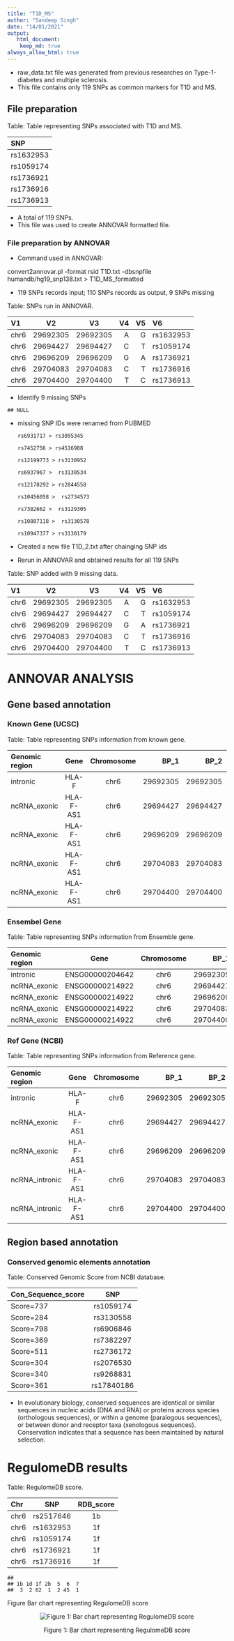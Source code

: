 ```yaml
---
title: "T1D_MS"
author: "Sandeep Singh"
date: "14/01/2021"
output: 
   html_document:
    keep_md: true
always_allow_html: true
---
```







* raw_data.txt file was generated from previous researches on Type-1-diabetes and multiple sclerosis.  
* This file contains only 119 SNPs as common markers for T1D and MS. 

## File preparation

Table: Table representing SNPs associated with T1D and MS.

|SNP       |
|:---------|
|rs1632953 |
|rs1059174 |
|rs1736921 |
|rs1736916 |
|rs1736913 |

* A total of 119 SNPs.
* This file was used to create ANNOVAR formatted file.

### File preparation by ANNOVAR
* Command used in ANNOVAR: 

convert2annovar.pl -format rsid T1D.txt -dbsnpfile humandb/hg19_snp138.txt > T1D_MS_formatted

* 119 SNPs records input; 110 SNPs records as output, 9 SNPs missing


Table: SNPs run in ANNOVAR.

|V1   |    V2    |    V3    | V4| V5|V6        |
|:----|:--------:|:--------:|--:|--:|:---------|
|chr6 | 29692305 | 29692305 |  A|  G|rs1632953 |
|chr6 | 29694427 | 29694427 |  C|  T|rs1059174 |
|chr6 | 29696209 | 29696209 |  G|  A|rs1736921 |
|chr6 | 29704083 | 29704083 |  C|  T|rs1736916 |
|chr6 | 29704400 | 29704400 |  T|  C|rs1736913 |

* Identify 9 missing SNPs


```
## NULL
```

* missing SNP IDs were renamed from PUBMED

      rs6931717 > rs3095345
      
      rs7452756 > rs4516988
      
      rs12199773 > rs3130952
      
      rs6937967 >  rs3130534
      
      rs12178292 > rs2844558
      
      rs10456058 >  rs2734573
      
      rs7382662 >  rs3129305
      
      rs10807118 >  rs3130578
      
      rs10947377 > rs3130179
      
* Created a new file T1D_2.txt after chainging SNP ids
* Rerun in ANNOVAR and obtained results for all 119 SNPs 


Table: SNP added with 9 missing data.

|V1   |    V2    |    V3    | V4| V5|V6        |
|:----|:--------:|:--------:|--:|--:|:---------|
|chr6 | 29692305 | 29692305 |  A|  G|rs1632953 |
|chr6 | 29694427 | 29694427 |  C|  T|rs1059174 |
|chr6 | 29696209 | 29696209 |  G|  A|rs1736921 |
|chr6 | 29704083 | 29704083 |  C|  T|rs1736916 |
|chr6 | 29704400 | 29704400 |  T|  C|rs1736913 |

# ANNOVAR ANALYSIS

## Gene based annotation

### Known Gene (UCSC)

Table: Table representing SNPs information from known gene.

|Genomic region |   Gene    | Chromosome |     BP_1|     BP_2|A1 | A2 |    SNP    |
|:--------------|:---------:|:----------:|--------:|--------:|:--|:--:|:---------:|
|intronic       |   HLA-F   |    chr6    | 29692305| 29692305|A  | G  | rs1632953 |
|ncRNA_exonic   | HLA-F-AS1 |    chr6    | 29694427| 29694427|C  | T  | rs1059174 |
|ncRNA_exonic   | HLA-F-AS1 |    chr6    | 29696209| 29696209|G  | A  | rs1736921 |
|ncRNA_exonic   | HLA-F-AS1 |    chr6    | 29704083| 29704083|C  | T  | rs1736916 |
|ncRNA_exonic   | HLA-F-AS1 |    chr6    | 29704400| 29704400|T  | C  | rs1736913 |

### Ensembel Gene

Table: Table representing SNPs information from Ensemble gene.

|Genomic region |      Gene       | Chromosome |     BP_1|     BP_2|A1 | A2 |    SNP    |
|:--------------|:---------------:|:----------:|--------:|--------:|:--|:--:|:---------:|
|intronic       | ENSG00000204642 |    chr6    | 29692305| 29692305|A  | G  | rs1632953 |
|ncRNA_exonic   | ENSG00000214922 |    chr6    | 29694427| 29694427|C  | T  | rs1059174 |
|ncRNA_exonic   | ENSG00000214922 |    chr6    | 29696209| 29696209|G  | A  | rs1736921 |
|ncRNA_exonic   | ENSG00000214922 |    chr6    | 29704083| 29704083|C  | T  | rs1736916 |
|ncRNA_exonic   | ENSG00000214922 |    chr6    | 29704400| 29704400|T  | C  | rs1736913 |

### Ref Gene (NCBI)

Table: Table representing SNPs information from Reference gene.

|Genomic region |   Gene    | Chromosome |     BP_1|     BP_2|A1 | A2 |    SNP    |
|:--------------|:---------:|:----------:|--------:|--------:|:--|:--:|:---------:|
|intronic       |   HLA-F   |    chr6    | 29692305| 29692305|A  | G  | rs1632953 |
|ncRNA_exonic   | HLA-F-AS1 |    chr6    | 29694427| 29694427|C  | T  | rs1059174 |
|ncRNA_exonic   | HLA-F-AS1 |    chr6    | 29696209| 29696209|G  | A  | rs1736921 |
|ncRNA_intronic | HLA-F-AS1 |    chr6    | 29704083| 29704083|C  | T  | rs1736916 |
|ncRNA_intronic | HLA-F-AS1 |    chr6    | 29704400| 29704400|T  | C  | rs1736913 |

## Region based annotation

### Conserved genomic elements annotation

Table: Conserved Genomic Score from NCBI database.

|Con_Sequence_score |    SNP     |
|:------------------|:----------:|
|Score=737          | rs1059174  |
|Score=284          | rs3130558  |
|Score=798          | rs6906846  |
|Score=369          | rs7382297  |
|Score=511          | rs2736172  |
|Score=304          | rs2076530  |
|Score=340          | rs9268831  |
|Score=361          | rs17840186 |

* In evolutionary biology, conserved sequences are identical or similar sequences in nucleic acids (DNA and RNA) or proteins across species (orthologous sequences), or within a genome (paralogous sequences), or between donor and receptor taxa (xenologous sequences). Conservation indicates that a sequence has been maintained by natural selection.


# RegulomeDB results





Table: RegulomeDB score.

|Chr  |    SNP    | RDB_score |
|:----|:---------:|:---------:|
|chr6 | rs2517646 |    1b     |
|chr6 | rs1632953 |    1f     |
|chr6 | rs1059174 |    1f     |
|chr6 | rs1736921 |    1f     |
|chr6 | rs1736916 |    1f     |


```
## 
## 1b 1d 1f 2b  5  6  7 
##  3  2 62  1  2 45  1
```

Figure Bar chart representing RegulomeDB score
<div class="figure" style="text-align: center">
<img src="T1D_MS_files/figure-html/unnamed-chunk-14-1.png" alt="Figure 1: Bar chart representing RegulomeDB score"  />
<p class="caption">Figure 1: Bar chart representing RegulomeDB score</p>
</div>

